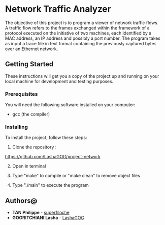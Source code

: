 # Network Traffic Analyzer

The objective of this project is to program a viewer of network traffic flows. A traffic flow refers to the frames exchanged within the framework of a protocol
executed on the initiative of two machines, each identified by a MAC address, an IP address and possibly a port number.
The program takes as input a trace file in text format containing the previously captured bytes over an Ethernet network. 

## Getting Started

These instructions will get you a copy of the project up and running on your local machine for development and testing purposes.

### Prerequisites

You will need the following software installed on your computer:

- gcc (the compiler)

### Installing

To install the project, follow these steps:

1. Clone the repository :

https://github.com/LashaGOG/project-network

2. Open in terminal

3. Type "make" to compile or "make clean" to remove object files

4. Type "./main" to execute the program

## Authors@

- **TAN Philippe** - [superfiloche](https://github.com/superfiloche)
- **GOGRITCHIANI Lasha** - [LashaGOG](https://github.com/LashaGOG)
